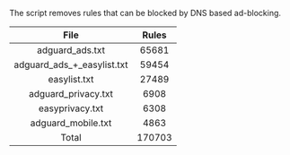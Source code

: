 The script removes rules that can be blocked by DNS based ad-blocking.


| File | Rules |
|:----:|:-----:|
| adguard_ads.txt | 65681 |
| adguard_ads_+_easylist.txt | 59454 |
| easylist.txt | 27489 |
| adguard_privacy.txt | 6908 |
| easyprivacy.txt | 6308 |
| adguard_mobile.txt | 4863 |
| Total | 170703 |